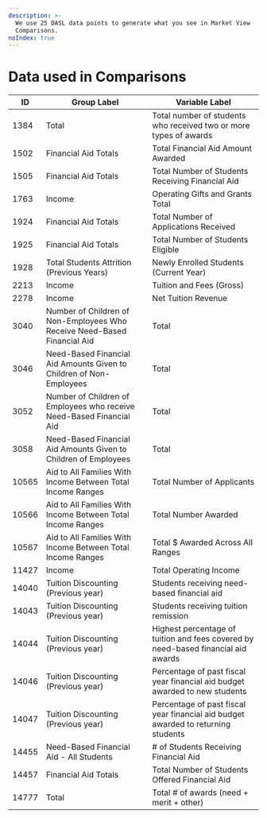 ```yaml
---
description: >-
  We use 25 DASL data points to generate what you see in Market View
  Comparisons.
noIndex: true
---
```


# Data used in Comparisons



| ID    | Group Label                                                              | Variable Label                                                                    |
| ----- | ------------------------------------------------------------------------ | --------------------------------------------------------------------------------- |
| 1384  | Total                                                                    | Total number of students who received two or more types of awards                 |
| 1502  | Financial Aid Totals                                                     | Total Financial Aid Amount Awarded                                                |
| 1505  | Financial Aid Totals                                                     | Total Number of Students Receiving Financial Aid                                  |
| 1763  | Income                                                                   | Operating Gifts and Grants Total                                                  |
| 1924  | Financial Aid Totals                                                     | Total Number of Applications Received                                             |
| 1925  | Financial Aid Totals                                                     | Total Number of Students Eligible                                                 |
| 1928  | Total Students Attrition (Previous Years)                                | Newly Enrolled Students (Current Year)                                            |
| 2213  | Income                                                                   | Tuition and Fees (Gross)                                                          |
| 2278  | Income                                                                   | Net Tuition Revenue                                                               |
| 3040  | Number of Children of Non-Employees Who Receive Need-Based Financial Aid | Total                                                                             |
| 3046  | Need-Based Financial Aid Amounts Given to Children of Non-Employees      | Total                                                                             |
| 3052  | Number of Children of Employees who receive Need-Based Financial Aid     | Total                                                                             |
| 3058  | Need-Based Financial Aid Amounts Given to Children of Employees          | Total                                                                             |
| 10565 | Aid to All Families With Income Between Total Income Ranges              | Total Number of Applicants                                                        |
| 10566 | Aid to All Families With Income Between Total Income Ranges              | Total Number Awarded                                                              |
| 10567 | Aid to All Families With Income Between Total Income Ranges              | Total $ Awarded Across All Ranges                                                 |
| 11427 | Income                                                                   | Total Operating Income                                                            |
| 14040 | Tuition Discounting (Previous year)                                      | Students receiving need-based financial aid                                       |
| 14043 | Tuition Discounting (Previous year)                                      | Students receiving tuition remission                                              |
| 14044 | Tuition Discounting (Previous year)                                      | Highest percentage of tuition and fees covered by need-based financial aid awards |
| 14046 | Tuition Discounting (Previous year)                                      | Percentage of past fiscal year financial aid budget awarded to new students       |
| 14047 | Tuition Discounting (Previous year)                                      | Percentage of past fiscal year financial aid budget awarded to returning students |
| 14455 | Need-Based Financial Aid - All Students                                  | # of Students Receiving Financial Aid                                             |
| 14457 | Financial Aid Totals                                                     | Total Number of Students Offered Financial Aid                                    |
| 14777 | Total                                                                    | Total # of awards (need + merit + other)                                          |

